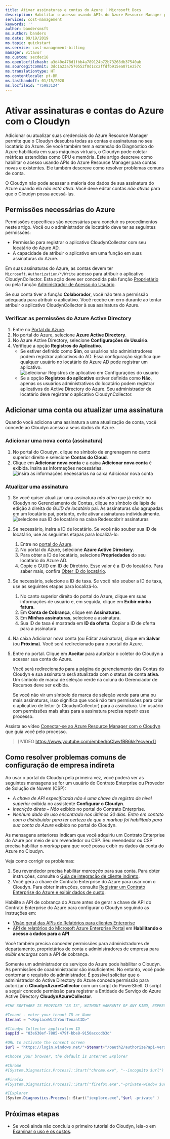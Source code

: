 ```yaml
---
title: Ativar assinaturas e contas do Azure | Microsoft Docs
description: Habilitar o acesso usando APIs do Azure Resource Manager para contas novas e existentes e resolver problemas comuns de conta.
services: cost-management
keywords: ''
author: bandersmsft
ms.author: banders
ms.date: 09/19/2019
ms.topic: quickstart
ms.service: cost-management-billing
manager: vitavor
ms.custom: secdec18
ms.openlocfilehash: a3d40e478d1fbb4a789124b72b73268db37540ab
ms.sourcegitcommit: 3dc1a23a7570552f0d1cc2ffdfb915ea871e257c
ms.translationtype: HT
ms.contentlocale: pt-BR
ms.lasthandoff: 01/15/2020
ms.locfileid: "75983124"
---
```

# <a name="activate-azure-subscriptions-and-accounts-with-cloudyn"></a>Ativar assinaturas e contas do Azure com o Cloudyn

Adicionar ou atualizar suas credenciais do Azure Resource Manager permite que o Cloudyn descubra todas as contas e assinaturas no seu locatário do Azure. Se você também tem a extensão do Diagnóstico do Azure habilitada em suas máquinas virtuais, o Cloudyn pode coletar métricas estendidas como CPU e memória. Este artigo descreve como habilitar o acesso usando APIs do Azure Resource Manager para contas novas e existentes. Ele também descreve como resolver problemas comuns de conta.

O Cloudyn não pode acessar a maioria dos dados de sua assinatura do Azure quando ela _não está ativa_. Você deve editar contas _não ativas_ para que o Cloudyn possa acessá-las.

## <a name="required-azure-permissions"></a>Permissões necessárias do Azure

Permissões específicas são necessárias para concluir os procedimentos neste artigo. Você ou o administrador de locatário deve ter as seguintes permissões:

- Permissão para registrar o aplicativo CloudynCollector com seu locatário do Azure AD.
- A capacidade de atribuir o aplicativo em uma função em suas assinaturas do Azure.

Em suas assinaturas do Azure, as contas devem ter `Microsoft.Authorization/*/Write` acesso para atribuir o aplicativo CloudynCollector. Esta ação deve ser concedida pela função [Proprietário](../../role-based-access-control/built-in-roles.md#owner) ou pela função [Administrador de Acesso do Usuário](../../role-based-access-control/built-in-roles.md#user-access-administrator).

Se sua conta tiver a função **Colaborador**, você não tem a permissão adequada para atribuir o aplicativo. Você recebe um erro durante ao tentar atribuir o aplicativo CloudynCollector à sua assinatura do Azure.

### <a name="check-azure-active-directory-permissions"></a>Verificar as permissões do Azure Active Directory

1. Entre no [Portal do Azure](https://portal.azure.com).
2. No portal do Azure, selecione **Azure Active Directory**.
3. No Azure Active Directory, selecione **Configurações de Usuário**.
4. Verifique a opção **Registros do Aplicativo**.
    - Se estiver definido como **Sim**, os usuários não administradores podem registrar aplicativos do AD. Essa configuração significa que qualquer usuário no locatário do Azure AD pode registrar um aplicativo.  
    ![selecionar Registros de aplicativo em Configurações do usuário](./media/activate-subs-accounts/app-register.png)
    - Se a opção **Registros do aplicativo** estiver definida como **Não**, apenas os usuários administrativos do locatário podem registrar aplicativos do Active Directory do Azure. Seu administrador de locatário deve registrar o aplicativo CloudynCollector.


## <a name="add-an-account-or-update-a-subscription"></a>Adicionar uma conta ou atualizar uma assinatura

Quando você adiciona uma assinatura a uma atualização de conta, você concede ao Cloudyn acesso a seus dados do Azure.

### <a name="add-a-new-account-subscription"></a>Adicionar uma nova conta (assinatura)

1. No portal do Cloudyn, clique no símbolo de engrenagem no canto superior direito e selecione **Contas do Cloud**.
2. Clique em **Adicionar nova conta** e a caixa **Adicionar nova conta** é exibida. Insira as informações necessárias.  
    ![insira as informações necessárias na caixa Adicionar nova conta](./media/activate-subs-accounts/add-new-account.png)

### <a name="update-a-subscription"></a>Atualizar uma assinatura

1. Se você quiser atualizar uma assinatura _não ativa_ que já existe no Cloudyn no Gerenciamento de Contas, clique no símbolo de lápis de edição à direita do _GUID de locatário_ pai. As assinaturas são agrupadas em um locatário pai, portanto, evite ativar assinaturas individualmente.
    ![selecione sua ID de locatário na caixa Redescobrir assinaturas](./media/activate-subs-accounts/existing-sub.png)
2. Se necessário, insira a ID de locatário. Se você não souber sua ID de locatário, use as seguintes etapas para localizá-lo:
    1. Entre no [portal do Azure](https://portal.azure.com).
    2. No portal do Azure, selecione **Azure Active Directory**.
    3. Para obter a ID de locatário, selecione **Propriedades** do seu locatário do Azure AD.
    4. Copie o GUID em ID de Diretório. Esse valor é a ID do locatário.
    Para saber mais, confira [Obter ID do locatário](../../active-directory/develop/howto-create-service-principal-portal.md#get-values-for-signing-in).
3. Se necessário, selecione a ID de taxa. Se você não souber a ID de taxa, use as seguintes etapas para localizá-lo.
    1. No canto superior direito do portal do Azure, clique em suas informações de usuário e, em seguida, clique em **Exibir minha fatura**.
    2. Em **Conta de Cobrança**, clique em **Assinaturas**.
    3. Em **Minhas assinaturas**, selecione a assinatura.
    4. Sua ID de taxa é mostrada em **ID da oferta**. Copiar a ID de oferta para a assinatura.
4. Na caixa Adicionar nova conta (ou Editar assinatura), clique em **Salvar** (ou **Próxima**). Você será redirecionado para o portal do Azure.
5. Entre no portal. Clique em **Aceitar** para autorizar o coletor do Cloudyn a acessar sua conta do Azure.

    Você será redirecionado para a página de gerenciamento das Contas do Cloudyn e sua assinatura será atualizada com o status de conta **ativa**. Um símbolo de marca de seleção verde na coluna do Gerenciador de Recursos deve ser exibida.

    Se você não vir um símbolo de marca de seleção verde para uma ou mais assinaturas, isso significa que você não tem permissões para criar o aplicativo de leitor (o CloudynCollector) para a assinatura. Um usuário com permissões mais altas para a assinatura precisa repetir esse processo.

Assista ao vídeo [Conectar-se ao Azure Resource Manager com o Cloudyn](https://youtu.be/oCIwvfBB6kk) que guia você pelo processo.

>[!VIDEO https://www.youtube.com/embed/oCIwvfBB6kk?ecver=1]

## <a name="resolve-common-indirect-enterprise-set-up-problems"></a>Como resolver problemas comuns de configuração de empresa indireta

Ao usar o portal do Cloudyn pela primeira vez, você poderá ver as seguintes mensagens se for um usuário do Contrato Enterprise ou Provedor de Solução de Nuvem (CSP):

- *A chave de API especificada não é uma chave de registro de nível superior* exibida no assistente **Configurar o Cloudyn**.
- *Inscrição direta – Não* exibido no portal do Contrato Enterprise.
- *Nenhum dado de uso encontrado nos últimos 30 dias. Entre em contato com o distribuidor para ter certeza de que o markup foi habilitado para sua conta do Azure* exibido no portal do Cloudyn.

As mensagens anteriores indicam que você adquiriu um Contrato Enterprise do Azure por meio de um revendedor ou CSP. Seu revendedor ou CSP precisa habilitar o _markup_ para que você possa exibir os dados da conta do Azure no Cloudyn.

Veja como corrigir os problemas:

1. Seu revendedor precisa habilitar _marcação_ para sua conta. Para obter instruções, consulte o [Guia de integração de cliente indireto](https://ea.azure.com/api/v3Help/v2IndirectCustomerOnboardingGuide).
2. Você gera a chave de Contrato Enterprise do Azure para usar com o Cloudyn. Para obter instruções, consulte [Registrar um Contrato Enterprise do Azure e exibir dados de custo](https://docs.microsoft.com/azure/cost-management/quick-register-ea).

Habilite a API de cobrança do Azure antes de gerar a chave de API do Contrato Enterprise do Azure para configurar o Cloudyn seguindo as instruções em:

- [Visão geral das APIs de Relatórios para clientes Enterprise](../manage/enterprise-api.md)
- [API de relatórios do Microsoft Azure Enterprise Portal](https://ea.azure.com/helpdocs/reportingAPI) em **Habilitando o acesso a dados para a API**

Você também precisa conceder permissões para administradores de departamento, proprietários de conta e administradores de empresa para _exibir encargos_ com a API de cobrança.

Somente um administrador de serviços do Azure pode habilitar o Cloudyn. As permissões de coadministrador são insuficientes. No entanto, você pode contornar o requisito do administrador. É possível solicitar que o administrador do Active Directory do Azure conceda permissão para autorizar o **CloudynAzureCollector** com um script do PowerShell. O script a seguir concede permissão para registrar a Entidade de Serviço do Azure Active Directory **CloudynAzureCollector**.


```powershell
#THE SOFTWARE IS PROVIDED "AS IS", WITHOUT WARRANTY OF ANY KIND, EXPRESS OR IMPLIED, INCLUDING BUT NOT LIMITED TO THE WARRANTIES OF MERCHANTABILITY, FITNESS FOR A PARTICULAR PURPOSE AND NONINFRINGEMENT. IN NO EVENT SHALL THE AUTHORS OR COPYRIGHT HOLDERS BE LIABLE FOR ANY CLAIM, DAMAGES OR OTHER LIABILITY, WHETHER IN AN ACTION OF CONTRACT, TORT OR OTHERWISE, ARISING FROM, OUT OF OR IN CONNECTION WITH THE SOFTWARE OR THE USE OR OTHER DEALINGS IN THE SOFTWARE.

#Tenant - enter your tenant ID or Name
$tenant = "<ReplaceWithYourTenantID>"

#Cloudyn Collector application ID
$appId = "83e638ef-7885-479f-bbe8-9150acccdb3d"

#URL to activate the consent screen
$url = "https://login.windows.net/"+$tenant+"/oauth2/authorize?api-version=1&response_type=code&client_id="+$appId+"&redirect_uri=http%3A%2F%2Flocalhost%3A8080%2FCloudynJava&prompt=consent"

#Choose your browser, the default is Internet Explorer

#Chrome
#[System.Diagnostics.Process]::Start("chrome.exe", "--incognito $url")

#Firefox
#[System.Diagnostics.Process]::Start("firefox.exe","-private-window $url" )

#IExplorer
[System.Diagnostics.Process]::Start("iexplore.exe","$url -private" )

```

## <a name="next-steps"></a>Próximas etapas

- Se você ainda não concluiu o primeiro tutorial do Cloudyn, leia-o em [Examinar o uso e os custos](tutorial-review-usage.md).
